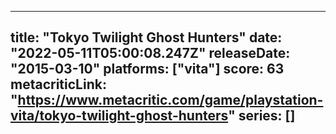 
---
title: "Tokyo Twilight Ghost Hunters"
date: "2022-05-11T05:00:08.247Z"
releaseDate: "2015-03-10"
platforms: ["vita"]
score: 63
metacriticLink: "https://www.metacritic.com/game/playstation-vita/tokyo-twilight-ghost-hunters"
series: []
---
